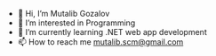 - 👋 Hi, I’m Mutalib Gozalov
- 👀 I’m interested in Programming
- 🌱 I’m currently learning .NET web app development
- 📫 How to reach me mutalib.scm@gmail.com

<!---
MutalibgGozalov/MutalibgGozalov is a ✨ special ✨ repository because its `README.md` (this file) appears on your GitHub profile.
You can click the Preview link to take a look at your changes.
--->
